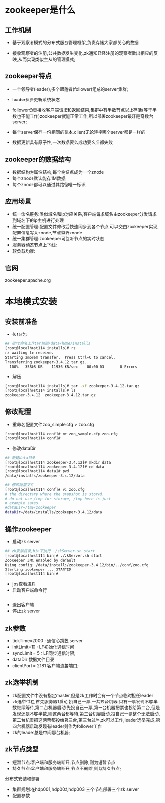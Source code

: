# zookeeper是什么

## 工作机制

- 基于观察者模式的分布式服务管理框架,负责存储大家都关心的数据

- 接收观察者的注册,公共数据发生变化,zk通知已经注册的观察者做出相应的反映,从而实现类似主从的管理模式;

## zookeeper特点

- 一个领导者(leader),多个跟随者(follower)组成的server集群;

- leader负责更新系统状态

- follower负责接收客户端请求和返回结果,集群中有半数节点以上存活(等于半数也不能工作)zookeeper就能正常工作,所以部署zookeeper最好是奇数台server;

- 每个server保存一份相同的副本,client无论连接哪个server都是一样的

- 数据更新具有原子性,一次数据要么成功要么全都失败

## zookeeper的数据结构

- 数据结构为属性结构,每个树结点成为一个znode
- 每个znode默认能存1M数据;
- 每个znode都可以通过其路径唯一标识

## 应用场景

- 统一命名服务:类似域名和ip对应关系,客户端请求域名由zookeeper分发请求到域名下的ip主机进行处理
- 统一配置管理:配置文件修改后快速同步到各个节点,可以交由zookeeper实现,配置信息写入znode,节点监听znode
- 统一集群管理:zookeeper可监听节点的实时状态
- 服务器动态节点上下线:
- 软负载均衡:

## 官网

zookeeper.apache.org

# 本地模式安装

## 安装前准备

- 传tar包

```sh
## 用rz命名上传tar包到/data/home/installs
[root@localhost114 installs]# rz
rz waiting to receive.
Starting zmodem transfer.  Press Ctrl+C to cancel.
Transferring zookeeper-3.4.12.tar.gz...
  100%   35808 KB    11936 KB/sec    00:00:03       0 Errors  
```

- 解压

```sh
[root@localhost114 installs]# tar -xf zookeeper-3.4.12.tar.gz 
[root@localhost114 installs]# ls
zookeeper-3.4.12  zookeeper-3.4.12.tar.gz
```



## 修改配置

- 重命名配置文件zoo_simple.cfg > zoo.cfg

```sh
[root@localhost114 conf]# mv zoo_sample.cfg zoo.cfg
[root@localhost114 conf]# 
```

- 修改dataDir

```sh
## 新建data目录
[root@localhost114 zookeeper-3.4.12]# mkdir data
[root@localhost114 zookeeper-3.4.12]# cd data
[root@localhost114 data]# pwd
/data/installs/zookeeper-3.4.12/data

## 修改配置文件
[root@localhost114 conf]# vi zoo.cfg
# the directory where the snapshot is stored.
# do not use /tmp for storage, /tmp here is just
# example sakes.
#dataDir=/tmp/zookeeper
dataDir=/data/installs/zookeeper-3.4.12/data
```



## 操作zookeeper

- 启动zk server

```sh
## zk安装目录,bin下执行 ./zkServer.sh start
[root@localhost114 bin]# ./zkServer.sh start
ZooKeeper JMX enabled by default
Using config: /data/installs/zookeeper-3.4.12/bin/../conf/zoo.cfg
Starting zookeeper ... STARTED
[root@localhost114 bin]# 
```

- jps查看进程
- 启动客户端命令行

```sh

```



- 退出客户端
- 停止zk server

## zk参数

- tickTime=2000 : 通信心跳数,server
- initLimit=10 : LF初始化通信时间
- syncLimit = 5 : LF同步通信时限;
- dataDir 数据文件目录
- clientPort = 2181 客户端连接端口;

## zk选举机制

- zk配置文件中没有指定master,但是zk工作时会有一个节点临时担任leader
- zk选举过程,首先服务器1启动,投自己一票,一共五台机器,只有一票发现不够半数继续等待,第二台机器启动,先投自己一票,第一台机器把票也投给第二台,但是发现还是不够半数,则这两台都等待,第三台机器启动,投自己一票整个无法启动,第二台机器把这两票都投给第三台,第三台过半,zk可以工作,leader选举完成,第四台机器启动发现有leader则作为follower工作
- zk的leader总是中间那台机器;

## zk节点类型

- 短暂节点:客户端和服务端断开,节点删除,则为短暂节点
- 持久节点:客户端和服务端断开,节点不删除,则为持久节点;

分布式安装和部署

- 集群规划:在hdp001,hdp002,hdp003 三个节点部署三个zk server
- 配置参数

